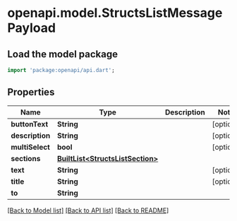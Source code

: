 # openapi.model.StructsListMessagePayload

## Load the model package
```dart
import 'package:openapi/api.dart';
```

## Properties
Name | Type | Description | Notes
------------ | ------------- | ------------- | -------------
**buttonText** | **String** |  | [optional] 
**description** | **String** |  | [optional] 
**multiSelect** | **bool** |  | [optional] 
**sections** | [**BuiltList&lt;StructsListSection&gt;**](StructsListSection.md) |  | 
**text** | **String** |  | [optional] 
**title** | **String** |  | [optional] 
**to** | **String** |  | 

[[Back to Model list]](../README.md#documentation-for-models) [[Back to API list]](../README.md#documentation-for-api-endpoints) [[Back to README]](../README.md)


